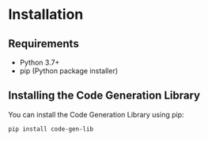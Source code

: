 # Installation

## Requirements

- Python 3.7+
- pip (Python package installer)

## Installing the Code Generation Library

You can install the Code Generation Library using pip:

```bash
pip install code-gen-lib